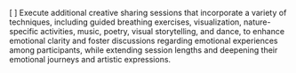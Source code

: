 [ ] Execute additional creative sharing sessions that incorporate a variety of techniques, including guided breathing exercises, visualization, nature-specific activities, music, poetry, visual storytelling, and dance, to enhance emotional clarity and foster discussions regarding emotional experiences among participants, while extending session lengths and deepening their emotional journeys and artistic expressions.
